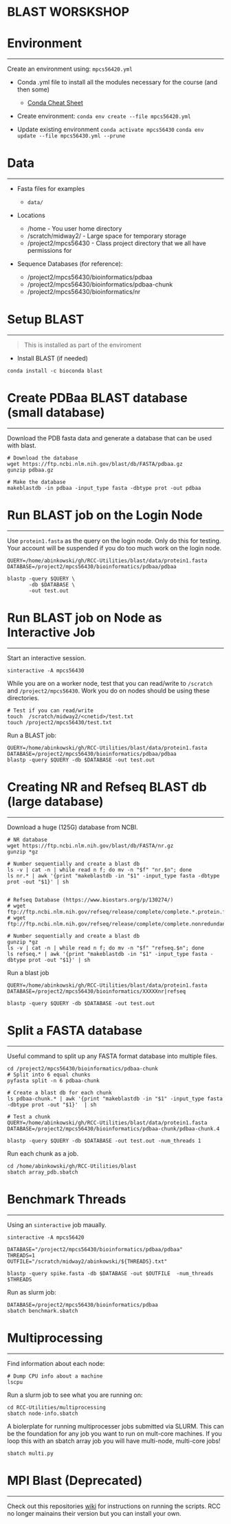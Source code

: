 # BLAST WORSKSHOP


# Environment
----------------------------------------------------------------

Create an environment using: `mpcs56420.yml`

* Conda .yml file to install all the modules necessary for the course (and then some)
  - [Conda Cheat Sheet](https://docs.conda.io/projects/conda/en/latest/_downloads/843d9e0198f2a193a3484886fa28163c/conda-cheatsheet.pdf)

* Create environment: `conda env create --file mpcs56420.yml`
* Update existing environment
  `conda activate mpcs56430`
  `conda env update --file mpcs56430.yml --prune`

# Data
----------------------------------------------------------------

* Fasta files for examples
  - `data/`

* Locations
  - /home - You user home directory
  - /scratch/midway2/ - Large space for temporary storage
  - /project2/mpcs56430 - Class project directory that we all have permissions for

* Sequence Databases (for reference):
  - /project2/mpcs56430/bioinformatics/pdbaa
  - /project2/mpcs56430/bioinformatics/pdbaa-chunk
  - /project2/mpcs56430/bioinformatics/nr 


# Setup BLAST
----------------------------------------------------------------

> This is installed as part of the enviroment

* Install BLAST (if needed)
```
conda install -c bioconda blast 
```

# Create PDBaa BLAST database (small database)
----------------------------------------------------------------

Download the PDB fasta data and generate a database that can be
used with blast.

```
# Download the database
wget https://ftp.ncbi.nlm.nih.gov/blast/db/FASTA/pdbaa.gz
gunzip pdbaa.gz

# Make the database
makeblastdb -in pdbaa -input_type fasta -dbtype prot -out pdbaa
```

# Run BLAST job on the Login Node
----------------------------------------------------------------

Use `protein1.fasta` as the query on the login node. Only do this for testing.
Your account will be suspended if you do too much work on the login node.

```
QUERY=/home/abinkowski/gh/RCC-Utilities/blast/data/protein1.fasta
DATABASE=/project2/mpcs56430/bioinformatics/pdbaa/pdbaa

blastp -query $QUERY \
       -db $DATABASE \
       -out test.out
```

# Run BLAST job on Node as Interactive Job
----------------------------------------------------------------

Start an interactive session.
```
sinteractive -A mpcs56430
```

While you are on a worker node, test that you can read/write 
to `/scratch` and `/project2/mpcs56430`. Work you do on nodes
should be using these directories.

```
# Test if you can read/write
touch  /scratch/midway2/<cnetid>/test.txt
touch /project2/mpcs56430/test.txt
```

Run a BLAST job:
```
QUERY=/home/abinkowski/gh/RCC-Utilities/blast/data/protein1.fasta
DATABASE=/project2/mpcs56430/bioinformatics/pdbaa/pdbaa
blastp -query $QUERY -db $DATABASE -out test.out
```

# Creating NR and Refseq BLAST db (large database)
----------------------------------------------------------------

Download a huge (125G) database from NCBI.

```
# NR database
wget https://ftp.ncbi.nlm.nih.gov/blast/db/FASTA/nr.gz
gunzip *gz

# Number sequentially and create a blast db
ls -v | cat -n | while read n f; do mv -n "$f" "nr.$n"; done 
ls nr.* | awk '{print "makeblastdb -in "$1" -input_type fasta -dbtype prot -out "$1}' | sh


# Refseq Database (https://www.biostars.org/p/130274/)
# wget ftp://ftp.ncbi.nlm.nih.gov/refseq/release/complete/complete.*.protein.faa.gz
# wget ftp://ftp.ncbi.nlm.nih.gov/refseq/release/complete/complete.nonredundant_protein.*.protein.faa.gz
```

```
# Number sequentially and create a blast db
gunzip *gz
ls -v | cat -n | while read n f; do mv -n "$f" "refseq.$n"; done 
ls refseq.* | awk '{print "makeblastdb -in "$1" -input_type fasta -dbtype prot -out "$1}' | sh
```

Run a blast job
```
QUERY=/home/abinkowski/gh/RCC-Utilities/blast/data/protein1.fasta
DATABASE=/project2/mpcs56430/bioinformatics/XXXXXnr|refseq

blastp -query $QUERY -db $DATABASE -out test.out
```

# Split a FASTA database
----------------------------------------------------------------

Useful command to split up any FASTA format database into multiple files.

```
cd /project2/mpcs56430/bioinformatics/pdbaa-chunk
# Split into 6 equal chunks
pyfasta split -n 6 pdbaa-chunk 

# Create a blast db for each chunk
ls pdbaa-chunk.* | awk '{print "makeblastdb -in "$1" -input_type fasta -dbtype prot -out "$1}'  | sh

# Test a chunk
QUERY=/home/abinkowski/gh/RCC-Utilities/blast/data/protein1.fasta
DATABASE=/project2/mpcs56430/bioinformatics/pdbaa-chunk/pdbaa-chunk.4

blastp -query $QUERY -db $DATABASE -out test.out -num_threads 1
```

Run each chunk as a job.
```
cd /home/abinkowski/gh/RCC-Utilities/blast
sbatch array_pdb.sbatch
```

# Benchmark Threads
----------------------------------------------------------------

Using an `sinteractive` job maually.
```
sinteractive -A mpcs56420

DATABASE="/project2/mpcs56430/bioinformatics/pdbaa/pdbaa"
THREADS=1
OUTFILE="/scratch/midway2/abinkowski/${THREADS}.txt"

blastp -query spike.fasta -db $DATABASE -out $OUTFILE  -num_threads $THREADS
```

Run as slurm job:
```
DATABASE=/project2/mpcs56430/bioinformatics/pdbaa
sbatch benchmark.sbatch 
```

# Multiprocessing
----------------------------------------------------------------

Find information about each node:

```
# Dump CPU info about a machine
lscpu
```

Run a slurm job to see what you are running on:
```
cd RCC-Utilities/multiprocessing
sbatch node-info.sbatch
```

A biolerplate for running multiprocesser jobs submitted via 
SLURM. This can be the foundation for any job you want to run
on mult-core machines. If you loop this with an sbatch array job
you will have multi-node, multi-core jobs!

```
sbatch multi.py 

```


# MPI Blast (Deprecated)
----------------------------------------------------------------

Check out this repositories [wiki](https://github.com/uchicago-bio/RCC-Utilities/wiki) for
instructions on running the scripts. RCC no longer mainains their 
version but you can install your own.

